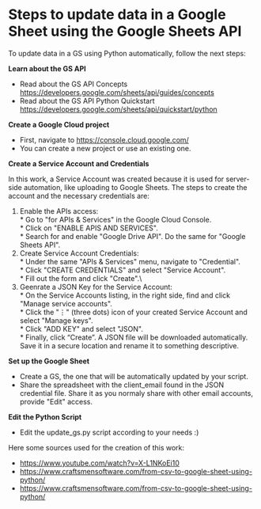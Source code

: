 # Steps to update data in a Google Sheet using the Google Sheets API
To update data in a GS using Python automatically, follow the next steps:

__Learn about the GS API__
* Read about the GS API Concepts https://developers.google.com/sheets/api/guides/concepts
* Read about the GS API Python Quickstart https://developers.google.com/sheets/api/quickstart/python

__Create a Google Cloud project__
* First, navigate to https://console.cloud.google.com/ 
* You can create a new project or use an existing one.

__Create a Service Account and Credentials__

In this work, a Service Account was created because it is used for server-side automation, like uploading to Google Sheets. The steps to create the account and the necessary credentials are:
1. Enable the APIs access:\
        * Go to "for APIs & Services" in the Google Cloud Console.\
        * Click on "ENABLE APIS AND SERVICES".\
        * Search for and enable "Google Drive API". Do the same for "Google Sheets API".
2. Create Service Account Credentials:\
        * Under the same "APIs & Services" menu, navigate to "Credential".\
        * Click "CREATE CREDENTIALS" and select "Service Account".\
        * Fill out the form and click "Create".\
3. Geenrate a JSON Key for the Service Account:\
        * On the Service Accounts listing, in the right side, find and click "Manage service accounts".\
        * Click the "⋮" (three dots) icon of your created Service Account and select "Manage keys".\
        * Click "ADD KEY" and select "JSON".\
        * Finally, click “Create”. A JSON file will be downloaded automatically. Save it in a secure location and rename it to something descriptive.

__Set up the Google Sheet__
* Create a GS, the one that will be automatically updated by your script.
* Share the spreadsheet with the client_email found in the JSON credential file. Share it as you normaly share with other email accounts, provide "Edit" access.

__Edit the Python Script__
* Edit the update_gs.py script according to your needs :)

Here some sources used for the creation of this work: 
- https://www.youtube.com/watch?v=X-L1NKoEi10
- https://www.craftsmensoftware.com/from-csv-to-google-sheet-using-python/ 
- https://www.craftsmensoftware.com/from-csv-to-google-sheet-using-python/